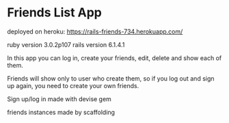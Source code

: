 # Friends List App

deployed on heroku: https://rails-friends-734.herokuapp.com/

ruby version 3.0.2p107
rails version 6.1.4.1

In this app you can log in, create your friends, edit, delete and show each of them.

Friends will show only to user who create them, so if you log out and sign up again, you need to create your own friends. 

Sign up/log in made with devise gem

friends instances made by scaffolding

